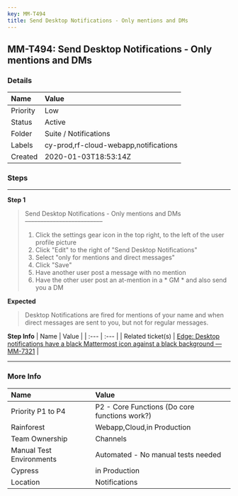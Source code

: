 ```yaml
---
key: MM-T494
title: Send Desktop Notifications - Only mentions and DMs
---
```


## MM-T494: Send Desktop Notifications - Only mentions and DMs

### Details

| Name     | Value                                 |
| :------- | :------------------------------------ |
| Priority | Low                                   |
| Status   | Active                                |
| Folder   | Suite / Notifications                 |
| Labels   | cy-prod,rf-cloud-webapp,notifications |
| Created  | 2020-01-03T18:53:14Z                  |

### Steps

<hr/>

**Step 1**

> <article>Send Desktop Notifications - Only mentions and DMs<br />–––––––––––––––––––––––––<ol><li>Click the settings gear icon in the top right, to the left of the user profile picture</li><li>Click "Edit" to the right of "Send Desktop Notifications"</li><li>Select "only for mentions and direct messages"</li><li>Click "Save"</li><li>Have another user post a message with no mention</li><li>Have the other user post an at-mention in a * GM * and also send you a DM</li></ol></article>

**Expected**

> <article>Desktop Notifications are fired for mentions of your name and when direct messages are sent to you, but not for regular messages.</article>

**Step Info**
| Name | Value |
| :--- | :--- |
| Related ticket(s) | <a href="https://mattermost.atlassian.net/browse/MM-7321">Edge: Desktop notifications have a black Mattermost icon against a black background — MM-7321</a> |

<hr/>

### More Info

| Name                     | Value                                         |
| :----------------------- | :-------------------------------------------- |
| Priority P1 to P4        | P2 - Core Functions (Do core functions work?) |
| Rainforest               | Webapp,Cloud,in Production                    |
| Team Ownership           | Channels                                      |
| Manual Test Environments | Automated - No manual tests needed            |
| Cypress                  | in Production                                 |
| Location                 | Notifications                                 |
